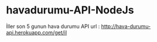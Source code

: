 # havadurumu-API-NodeJs
İller son 5 gunun hava durumu API
url : http://hava-durumu-api.herokuapp.com/get/il
